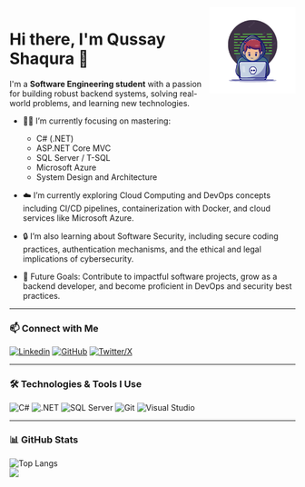 <img align="right" src="https://raw.githubusercontent.com/mohamedelkashef15/mohamedelkashef15/main/github-profile.png" width="30%">

<h1>
  Hi there, I'm Qussay Shaqura 👋
</h1>

<p>
I'm a <strong>Software Engineering student</strong> with a passion for building robust backend systems, solving real-world problems, and learning new technologies.
</p>

- 👨‍💻 I’m currently focusing on mastering:
  - C# (.NET)
  - ASP.NET Core MVC
  - SQL Server / T-SQL
  - Microsoft Azure
  - System Design and Architecture
  
- ☁️ I’m currently exploring Cloud Computing and DevOps concepts including CI/CD pipelines, containerization with Docker, and cloud services like Microsoft Azure.

- 🔒 I’m also learning about Software Security, including secure coding practices, authentication mechanisms, and the ethical and legal implications of cybersecurity.

- 🎯 Future Goals: Contribute to impactful software projects, grow as a backend developer, and become proficient in DevOps and security best practices.


---

### 📫 Connect with Me

<p>
<a href="[www.linkedin.com/in/qussay-shaqura-bb54b9232](https://www.linkedin.com/in/qussay-shaqura-bb54b9232?utm_source=share&utm_campaign=share_via&utm_content=profile&utm_medium=ios_app)"><img
    src="https://img.shields.io/badge/-Linkedin-0072b1?style=flat&logo=linkedin&logoColor=white" alt="Linkedin"></a>
<a href="https://github.com/qussaysh"><img
    src="https://img.shields.io/badge/-GitHub-000?style=flat&logo=github&logoColor=white" alt="GitHub"></a>
<a href="https://x.com/qussay_sh?s=21"><img
   src="https://img.shields.io/badge/-X-black?style=flat&logo=twitter&logoColor=white" alt="Twitter/X"></a>
</p>
</p>

---

### 🛠 Technologies & Tools I Use
![C#](https://img.shields.io/badge/C%23-239120?style=flat&logo=csharp&logoColor=white)
![.NET](https://img.shields.io/badge/.NET-512BD4?style=flat&logo=dotnet&logoColor=white)
![SQL Server](https://img.shields.io/badge/SQL%20Server-CC2927?style=flat&logo=microsoftsqlserver&logoColor=white)
![Git](https://img.shields.io/badge/Git-F05032?style=flat&logo=git&logoColor=white)
![Visual Studio](https://img.shields.io/badge/Visual%20Studio-5C2D91?style=flat&logo=visualstudio&logoColor=white)


---

### 📊 GitHub Stats

![Top Langs](https://github-readme-stats.vercel.app/api/top-langs/?username=qussaysh&layout=compact)
<br>
<a href="https://komarev.com/ghpvc/?username=qussaysh&style=for-the-badge">
    <img src="https://komarev.com/ghpvc/?username=qussaysh&style=for-the-badge">
</a>
